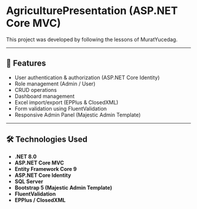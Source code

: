 # AgriculturePresentation (ASP.NET Core MVC)

This project was developed by following the lessons of MuratYucedag.

---

## 🚀 Features

- User authentication & authorization (ASP.NET Core Identity)
- Role management (Admin / User)
- CRUD operations
- Dashboard management
- Excel import/export (EPPlus & ClosedXML)
- Form validation using FluentValidation
- Responsive Admin Panel (Majestic Admin Template)

---

## 🛠 Technologies Used

- **.NET 8.0**
- **ASP.NET Core MVC**
- **Entity Framework Core 9**
- **ASP.NET Core Identity**
- **SQL Server**
- **Bootstrap 5 (Majestic Admin Template)**
- **FluentValidation**
- **EPPlus / ClosedXML**

